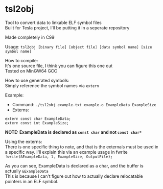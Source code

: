 # tsl2obj
Tool to convert data to linkable ELF symbol files<br>
Built for Tesla project, I'll be putting it in a seperate repository

Made completely in C99

Usage: `tsl2obj [binary file] [object file] [data symbol name] [size symbol name]`

How to compile:<br>
It's one source file, I think you can figure this one out<br>
Tested on MinGW64 GCC

How to use generated symbols:<br>
Simply reference the symbol names via `extern`

Example:<br>
  * Command: `./tsl2obj example.txt example.o ExampleData ExampleSize`
  * Externs:
  ```
  extern const char ExampleData;
  extern const int ExampleSize;
  ```
  

**NOTE: ExampleData is declared as `const char` and not `const char*`**

Using the externs:<br>
There is one specific thing to note, and that is the externals must be used in a specific way.
I'll explain this via an example usage in fwrite
`fwrite(&ExampleData, 1, ExampleSize, OutputFile);`

As you can see, ExampleData is declared as a char, and the buffer is actually `&ExampleData`<br>
This is because I can't figure out how to actually declare relocatable pointers in an ELF symbol.
